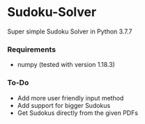 # Sudoku-Solver
Super simple Sudoku Solver in Python 3.7.7

### Requirements
- numpy (tested with version 1.18.3)

### To-Do
- Add more user friendly input method
- Add support for bigger Sudokus
- Get Sudokus directly from the given PDFs